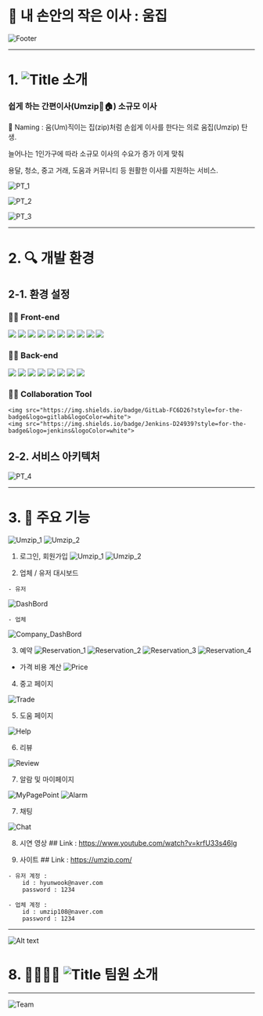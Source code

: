 # 📑 내 손안의 작은 이사 : 움집

  ![Footer](./README_Image/Footer.png)
  
------------------------------------------

# 1. ![Title](./README_Image/Title.png) 소개

  
  ### **쉽게 하는 간편이사(Umzip🚚🏠) 소규모 이사**
    
  🚛 Naming : 움(Um)직이는 집(zip)처럼 손쉽게 이사를 한다는 의로 움집(Umzip) 탄생.
  
   늘어나는 1인가구에 따라 소규모 이사의 수요가 증가 이게 맞춰 
  
  용달, 청소, 중고 거래, 도움과 커뮤니티 등 원활한 이사를 지원하는 서비스.
  
![PT_1](./README_Image/PT_1.png)
  
![PT_2](./README_Image/PT_2.png)
  
![PT_3](./README_Image/PT_3.png)

------------------------------------------------------
  
# 2. 🔍 개발 환경
  
## 2-1. 환경 설정
    
  ### **👨‍💻 Front-end**
    
  <img src="https://img.shields.io/badge/JavaScript-F7DF1E?style=for-the-badge&logo=javascript&logoColor=white">
  <img src="https://img.shields.io/badge/HTML5-E34F26?style=for-the-badge&logo=html5&logoColor=white">
  <img src="https://img.shields.io/badge/CSS3-1572B6?style=for-the-badge&logo=css3&logoColor=white">
  <img src="https://img.shields.io/badge/React-61DAFB?style=for-the-badge&logo=react&logoColor=white">
  <img src="https://img.shields.io/badge/Vite-646CFF?style=for-the-badge&logo=vite&logoColor=white">
  <img src="https://img.shields.io/badge/BootStrap-7952B3?style=for-the-badge&logo=bootstrap&logoColor=white">
  <img src="https://img.shields.io/badge/Zustand-FE5F50?style=for-the-badge&logo=&logoColor=white">
  <img src="https://img.shields.io/badge/Swiper-6332F6?style=for-the-badge&logo=swiper&logoColor=white">
  <img src="https://img.shields.io/badge/FramerMotion-0055FF?style=for-the-badge&logo=framer&logoColor=white">
  <img src="https://img.shields.io/badge/Axios-5A29E4?style=for-the-badge&logo=axios&logoColor=white">

  ### **👨‍💻 Back-end**
  <img src="https://img.shields.io/badge/Java-FE5F50?style=for-the-badge&logo=&logoColor=white">
  <img src="https://img.shields.io/badge/SpringBoot-6DB33F?style=for-the-badge&logo=springboot&logoColor=white">
  <img src="https://img.shields.io/badge/SpringSecurity-6DB33F?style=for-the-badge&logo=springsecurity&logoColor=white">
  <img src="https://img.shields.io/badge/Docker-2496ED?style=for-the-badge&logo=docker&logoColor=white">
  <img src="https://img.shields.io/badge/MySQL-4479A1?style=for-the-badge&logo=mysql&logoColor=white">
  <img src="https://img.shields.io/badge/MongoDB-47A248?style=for-the-badge&logo=mongodb&logoColor=white">
  <img src="https://img.shields.io/badge/NGINX-009639?style=for-the-badge&logo=nginx&logoColor=white">
  <img src="https://img.shields.io/badge/Redis-DC382D?style=for-the-badge&logo=redis&logoColor=white">

  ### **👩‍💻 Collaboration Tool**  
    <img src="https://img.shields.io/badge/GitLab-FC6D26?style=for-the-badge&logo=gitlab&logoColor=white">
    <img src="https://img.shields.io/badge/Jenkins-D24939?style=for-the-badge&logo=jenkins&logoColor=white">

## 2-2. 서비스 아키텍처
![PT_4](./README_Image/PT_4.png)
  
------------------------------------------------------
  

# 3. 🦈 주요 기능
  ![Umzip_1](./README_Image/Umzip_1.png)
  ![Umzip_2](./README_Image/Umzip_2.png)

  1. 로그인, 회원가입
  ![Umzip_1](./README_Image/Umzip_1.png)
  ![Umzip_2](./README_Image/Umzip_2.png)
    


  2. 업체 / 유저 대시보드

    - 유저 
  ![DashBord](./README_Image/DashBord.gif)
    
    - 업체
  ![Company_DashBord](./README_Image/Company_DashBord.gif)



  3. 예약
  ![Reservation_1](./README_Image/Reservation_1.gif)
  ![Reservation_2](./README_Image/Reservation_2.gif)
  ![Reservation_3](./README_Image/Reservation_3.gif)
  ![Reservation_4](./README_Image/Reservation_4.gif)

  - 가격 비용 계산
  ![Price](./README_Image/Price.png)



  4. 중고 페이지

  ![Trade](./README_Image/Trade.gif)



  5. 도움 페이지

  ![Help](./README_Image/Help.gif)



  6. 리뷰

  ![Review](./README_Image/Review.gif)



  7. 알람 및 마이페이지

  ![MyPagePoint](./README_Image/MyPagePoint.gif)
  ![Alarm](./README_Image/Alarm.gif)



  7. 채팅

  ![Chat](./README_Image/Chat.gif)



  8. 시연 영상
    ## Link : https://www.youtube.com/watch?v=krfU33s46lg


  9. 사이트
    ## Link : https://umzip.com/

    - 유저 계정 : 
        id : hyunwook@naver.com
        password : 1234
    
    - 업체 계정 : 
        id : umzip108@naver.com
        password : 1234

--------------------------
![Alt text](image.png)
# 8. 👨‍👩‍👧‍👦 ![Title](./README_Image/Title.png) 팀원 소개
------------------------------------------------------
  
  ![Team](./README_Image/Team.png)
